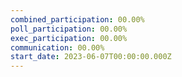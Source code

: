 ```yaml
---
combined_participation: 00.00%
poll_participation: 00.00%
exec_participation: 00.00%
communication: 00.00%
start_date: 2023-06-07T00:00:00.000Z
---
```

